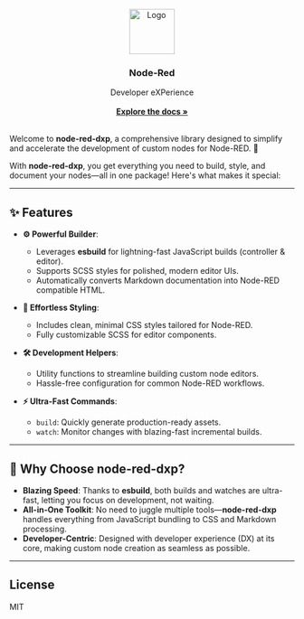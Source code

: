 <br/>
<div align="center">
<a href="https://github.com/clement-berard/node-red-dxp">
<img src="https://nodered.org/about/resources/media/node-red-icon-2.svg" alt="Logo" width="80" height="80">
</a>
<h3 align="center">Node-Red</h3>
<p align="center">
Developer eXPerience
<br/>
<br/>
<a href="https://github.com/clement-berard/node-red-dxp"><strong>Explore the docs »</strong></a>
<br/>
<br/>
</div>

Welcome to **node-red-dxp**, a comprehensive library designed to simplify and accelerate the development of custom nodes for Node-RED. 🚀

With **node-red-dxp**, you get everything you need to build, style, and document your nodes—all in one package! Here's what makes it special:

---

## ✨ Features

- **⚙️ Powerful Builder**:
    - Leverages **esbuild** for lightning-fast JavaScript builds (controller & editor).
    - Supports SCSS styles for polished, modern editor UIs.
    - Automatically converts Markdown documentation into Node-RED compatible HTML.

- **🎨 Effortless Styling**:
    - Includes clean, minimal CSS styles tailored for Node-RED.
    - Fully customizable SCSS for editor components.

- **🛠️ Development Helpers**:
    - Utility functions to streamline building custom node editors.
    - Hassle-free configuration for common Node-RED workflows.

- **⚡ Ultra-Fast Commands**:
    - `build`: Quickly generate production-ready assets.
    - `watch`: Monitor changes with blazing-fast incremental builds.

---

## 🚀 Why Choose node-red-dxp?

- **Blazing Speed**: Thanks to **esbuild**, both builds and watches are ultra-fast, letting you focus on development, not waiting.
- **All-in-One Toolkit**: No need to juggle multiple tools—**node-red-dxp** handles everything from JavaScript bundling to CSS and Markdown processing.
- **Developer-Centric**: Designed with developer experience (DX) at its core, making custom node creation as seamless as possible.

---
## License

MIT
